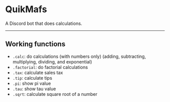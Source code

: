 # QuikMafs
A Discord bot that does calculations.

----
## Working functions
- `.calc`: do calculations (with numbers only) (adding, subtracting, multiplying, dividing, and exponential)
- `.factorial`: do factorial calculations
- `.tax`: calculate sales tax
- `.tip`: calculate tips
- `.pi`: show pi value
- `.tau`: show tau value
- `.sqrt`: calculate square root of a number

